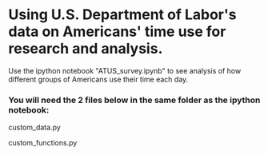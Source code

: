 # Using U.S. Department of Labor's data on Americans' time use for research and analysis.

Use the ipython notebook "ATUS_survey.ipynb" to see analysis of how different groups of Americans use their time each day.


### You will need the 2 files below in the same folder as the ipython notebook:
custom_data.py

custom_functions.py
